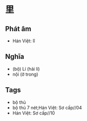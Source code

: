 # 里

## Phát âm
* Hán Việt: lǐ

## Nghĩa
* (bộ) Lí (hải lí)
* nội (ở trong)

## Tags
* bộ thủ
* bộ thủ 7 nét;Hán Việt: Sơ cấp//04
* Hán Việt: Sơ cấp//10

<script>window.HANZI_FIELD='里';</script>